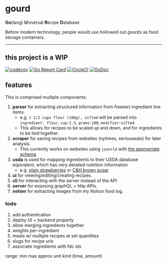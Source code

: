 # gourd

**Go**(lang) **U**niversal **R**ecipe **D**atabase

Before modern technology, people would use hollowed out gourds as food storage containers.

---

## this project is a WIP

[![codecov](https://codecov.io/gh/nickysemenza/gourd/branch/master/graph/badge.svg)](https://codecov.io/gh/nickysemenza/gourd) [![Go Report Card](https://goreportcard.com/badge/github.com/nickysemenza/gourd)](https://goreportcard.com/report/github.com/nickysemenza/gourd) [![CircleCI](https://circleci.com/gh/nickysemenza/gourd.svg?style=svg)](https://circleci.com/gh/nickysemenza/gourd) [![GoDoc](https://godoc.org/github.com/nickysemenza/gourd?status.svg)](https://pkg.go.dev/github.com/nickysemenza/gourd)

## features

This is comprised mulitple components:

1. **parser** for extracting structured information from freetext ingredient line items.
   - e.g. `1 1/2 cups flour (180g), sifted` will be parsed into `ingredient: flour`, `cup:1.5`, `grams:180`, `modifier:sifted`.
   - This allows for recipes to be scaled up and down, and for ingredients to be tied together.
2. **scraper** for saving recipes from websites (nytimes, seriouseats) for later analysis.
   - This currently works on websites using `json+ld` with [the appropriate schema](https://schema.org/Recipe)
3. **usda** is used for mapping ingredients to their USDA database equivalent, which has very detailed nutrition information
   - e.g. [plain strawberries](https://fdc.nal.usda.gov/fdc-app.html#/food-details/747448/nutrients) or [C&H brown sugar](https://fdc.nal.usda.gov/fdc-app.html#/food-details/392083/nutrients)
4. **ui** for viewing/editing/creating recipes.
5. **cli** for interacting with the server instead of the API
6. **server** for exposing graphQL + http APIs.
7. **notion** for extracting images from my Notion food log.

### todo

1. add authentication
2. deploy UI + backend properly
3. allow merging ingredients together
4. weights per-ingredient
5. meals w/ multiple recipes at set quantities
6. slugs for recipe urls
7. associate ingredients with fdc ids

range: min max approx unit kind (time, amount)

